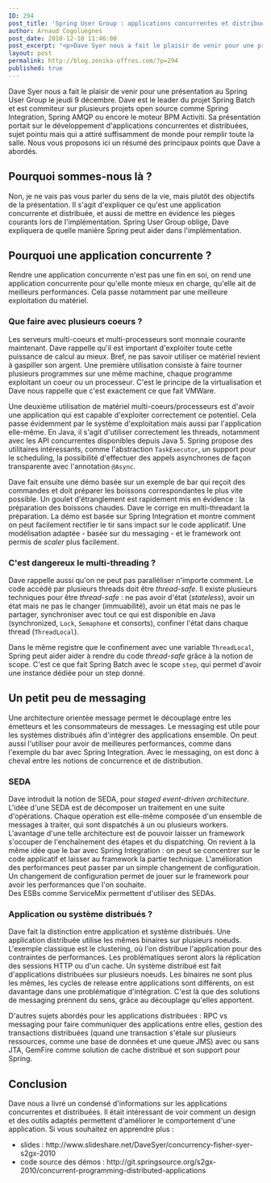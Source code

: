 ```yaml
---
ID: 294
post_title: 'Spring User Group : applications concurrentes et distribuées'
author: Arnaud Cogoluègnes
post_date: 2010-12-10 11:46:00
post_excerpt: "<p>Dave Syer nous a fait le plaisir de venir pour une présentation au Spring User Group le jeudi 9 décembre. Dave est le leader du projet Spring Batch et est commiteur sur plusieurs projets open source comme Spring Integration, Spring AMQP ou encore le moteur BPM Activiti. Sa présentation portait sur le développement d'applications concurrentes et distribuées, sujet pointu mais qui a attiré suffisamment de monde pour remplir toute la salle. Nous vous proposons ici un résumé des principaux points que Dave a abordés.</p>"
layout: post
permalink: http://blog.zenika-offres.com/?p=294
published: true
---
```

<p>Dave Syer nous a fait le plaisir de venir pour une présentation au Spring User Group le jeudi 9 décembre. Dave est le leader du projet Spring Batch et est commiteur sur plusieurs projets open source comme Spring Integration, Spring AMQP ou encore le moteur BPM Activiti. Sa présentation portait sur le développement d'applications concurrentes et distribuées, sujet pointu mais qui a attiré suffisamment de monde pour remplir toute la salle. Nous vous proposons ici un résumé des principaux points que Dave a abordés.</p>
<!--more-->
<h2>Pourquoi sommes-nous là&nbsp;?</h2> <p>Non, je ne vais pas vous parler du sens de la vie, mais plutôt des objectifs de la présentation. Il s'agit d'expliquer ce qu'est une application concurrente et distribuée, et aussi de mettre en évidence les pièges courants lors de l'implémentation. Spring User Group oblige, Dave expliquera de quelle manière Spring peut aider dans l'implémentation.</p> <h2>Pourquoi une application concurrente&nbsp;?</h2> <p>Rendre une application concurrente n'est pas une fin en soi, on rend une application concurrente pour qu'elle monte mieux en charge, qu'elle ait de meilleurs performances. Cela passe notamment par une meilleure exploitation du matériel.</p> <h3>Que faire avec plusieurs coeurs&nbsp;?</h3> <p>Les serveurs multi-coeurs et multi-processeurs sont monnaie courante maintenant. Dave rappelle qu'il est important d'exploiter toute cette puissance de calcul au mieux. Bref, ne pas savoir utiliser ce matériel revient à gaspiller son argent. Une première utilisation consiste à faire tourner plusieurs programmes sur une même machine, chaque programme exploitant un coeur ou un processeur. C'est le principe de la virtualisation et Dave nous rappelle que c'est exactement ce que fait VMWare.</p> <p>Une deuxième utilisation de matériel multi-coeurs/processeurs est d'avoir une application qui est capable d'exploiter correctement ce potentiel. Cela passe évidemment par le système d'exploitation mais aussi par l'application elle-même. En Java, il s'agit d'utiliser correctement les threads, notamment avec les API concurrentes disponibles depuis Java 5. Spring propose des utilitaires intéressants, comme l'abstraction <code>TaskExecutor</code>, un support pour le scheduling, la possibilité d'effectuer des appels asynchrones de façon transparente avec l'annotation <code>@Async</code>.</p> <p>Dave fait ensuite une démo basée sur un exemple de bar qui reçoit des commandes et doit préparer les boissons correspondantes le plus vite possible. Un goulet d'étranglement est rapidement mis en évidence&nbsp;: la préparation des boissons chaudes. Dave le corrige en multi-threadant la préparation. La démo est basée sur Spring Integration et montre comment on peut facilement rectifier le tir sans impact sur le code applicatif. Une modélisation adaptée - basée sur du messaging - et le framework ont permis de <em>scaler</em> plus facilement.</p> <h3>C'est dangereux le multi-threading&nbsp;?</h3> <p>Dave rappelle aussi qu'on ne peut pas paralléliser n'importe comment. Le code accédé par plusieurs threads doit être <em>thread-safe</em>. Il existe plusieurs techniques pour être <em>thread-safe</em>&nbsp;: ne pas avoir d'état (<em>stateless</em>), avoir un état mais ne pas le changer (immuabilité), avoir un état mais ne pas le partager, synchroniser avec tout ce qui est disponible en Java (synchronized, <code>Lock</code>, <code>Semaphone</code> et consorts), confiner l'état dans chaque thread (<code>ThreadLocal</code>).</p> <p>Dans le même registre que le confinement avec une variable <code>ThreadLocal</code>, Spring peut aider aider à rendre du code <em>thread-safe</em> grâce à la notion de scope. C'est ce que fait Spring Batch avec le scope <code>step</code>, qui permet d'avoir une instance dédiée pour un step donné.</p> <h2>Un petit peu de messaging</h2> <p>Une architecture orientée message permet le découplage entre les émetteurs et les consommateurs de messages. Le messaging est utile pour les systèmes distribués afin d'intégrer des applications ensemble. On peut aussi l'utiliser pour avoir de meilleures performances, comme dans l'exemple du bar avec Spring Integration. Avec le messaging, on est donc à cheval entre les notions de concurrence et de distribution.</p> <h3>SEDA</h3> <p>Dave introduit la notion de SEDA, pour <em>staged event-driven architecture</em>. L'idée d'une SEDA est de décomposer un traitement en une suite d'opérations. Chaque opération est elle-même composée d'un ensemble de messages à traiter, qui sont dispatchés à un ou plusieurs workers. L'avantage d'une telle architecture est de pouvoir laisser un framework s'occuper de l'enchaînement des étapes et du dispatching. On revient à la même idée que le bar avec Spring Integration&nbsp;: on peut se concentrer sur le code applicatif et laisser au framework la partie technique. L'amélioration des performances peut passer par un simple changement de configuration. Un changement de configuration permet de jouer sur le framework pour avoir les performances que l'on souhaite.<br />
Des ESBs comme ServiceMix permettent d'utiliser des SEDAs.</p> <h3>Application ou système distribués&nbsp;?</h3> <p>Dave fait la distinction entre application et système distribués. Une application distribuée utilise les mêmes binaires sur plusieurs noeuds. L'exemple classique est le clustering, où l'on distribue l'application pour des contraintes de performances. Les problématiques seront alors la réplication des sessions HTTP ou d'un cache. Un système distribué est fait d'applications distribuées sur plusieurs noeuds. Les binaires ne sont plus les mêmes, les cycles de release entre applications sont différents, on est davantage dans une problématique d'intégration. C'est là que des solutions de messaging prennent du sens, grâce au découplage qu'elles apportent.</p> <p>D'autres sujets abordés pour les applications distribuées&nbsp;: RPC vs messaging pour faire communiquer des applications entre elles, gestion des transactions distribuées (quand une transaction s'étale sur plusieurs ressources, comme une base de données et une queue JMS) avec ou sans JTA, GemFire comme solution de  cache distribué et son support pour Spring.</p> <h2>Conclusion</h2> <p>Dave nous a livré un condensé d'informations sur les applications concurrentes et distribuées. Il était intéressant de voir comment un design et des outils adaptés permettent d'améliorer le comportement d'une application. Si vous souhaitez en apprendre plus&nbsp;:</p> <ul> <li>slides&nbsp;: http://www.slideshare.net/DaveSyer/concurrency-fisher-syer-s2gx-2010</li> <li>code source des démos&nbsp;: http://git.springsource.org/s2gx-2010/concurrent-programming-distributed-applications</li> </ul>